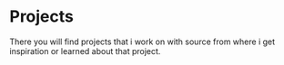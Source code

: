 # Projects
There you will find projects that i work on with source from where i get inspiration or learned about that project.
